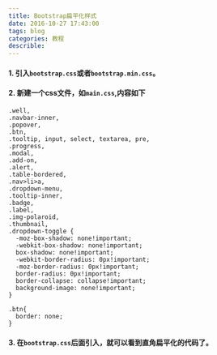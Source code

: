 ```yaml
---
title: Bootstrap扁平化样式
date: 2016-10-27 17:43:00
tags: blog
categories: 教程
describle: 
---
```



#### 1. 引入`bootstrap.css`或者`bootstrap.min.css`。
#### 2. 新建一个css文件，如`main.css`,内容如下
<!-- more -->
```
.well, 
.navbar-inner, 
.popover, 
.btn, 
.tooltip, input, select, textarea, pre, 
.progress, 
.modal, 
.add-on,
.alert, 
.table-bordered, 
.nav>li>a, 
.dropdown-menu, 
.tooltip-inner, 
.badge, 
.label, 
.img-polaroid, 
.thumbnail, 
.dropdown-toggle {
  -moz-box-shadow: none!important;
  -webkit-box-shadow: none!important;
  box-shadow: none!important;
  -webkit-border-radius: 0px!important;
  -moz-border-radius: 0px!important;
  border-radius: 0px!important;
  border-collapse: collapse!important;
  background-image: none!important;
}
 
.btn{
  border: none;
}
```
#### 3. 在`bootstrap.css`后面引入，就可以看到直角扁平化的代码了。

